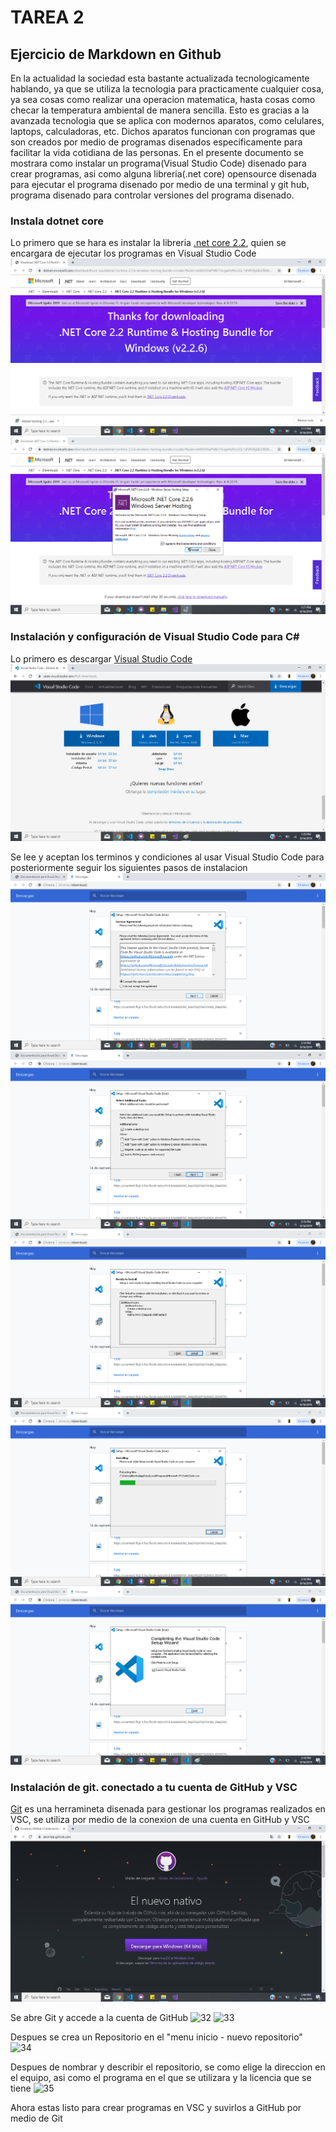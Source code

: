# TAREA 2

## Ejercicio de Markdown en Github

En la actualidad la sociedad esta bastante actualizada tecnologicamente hablando, ya que se utiliza la tecnologia para practicamente cualquier cosa, ya sea cosas como realizar una operacion matematica, hasta cosas como checar la temperatura ambiental de manera sencilla. Esto es gracias a la avanzada tecnologia que se aplica con modernos aparatos, como celulares, laptops, calculadoras, etc. Dichos aparatos funcionan con programas que son creados por medio de programas disenados especificamente para facilitar la vida cotidiana de las personas.
En el presente documento se mostrara como instalar un programa(Visual Studio Code) disenado para crear programas, asi como alguna libreria(.net core) opensource disenada para ejecutar el programa disenado por medio de una terminal y git hub, programa disenado para controlar versiones del programa disenado.


### Instala dotnet core

Lo primero que se hara es instalar la libreria [.net core 2.2](https://dotnet.microsoft.com/download/thank-you/dotnet-runtime-2.2.6-windows-hosting-bundle-installer?fbclid=IwAR0OhwP6Kk7AkigwHz9mGQ-16N9iSXjQBJ28S8smryynA8rcrmCMNPpB3H4), quien se encargara de ejecutar los programas en Visual Studio Code
![11](./images/11.png)
![12](./images/12.png)


### Instalación y configuración de Visual Studio Code para C#

Lo primero es descargar [Visual Studio Code](https://code.visualstudio.com/#alt-downloads)
![21](.\images\21.png)

Se lee y aceptan los terminos y condiciones al usar Visual Studio Code para posteriormente seguir los siguientes pasos de instalacion
![22](.\images\22.png)
![23](.\images\23.png)
![24](.\images\24.png)
![25](.\images\25.png)
![26](.\images\26.png)


### Instalación de git. conectado a tu cuenta de GitHub y VSC

[Git](https://desktop.github.com/) es una herramineta disenada para gestionar los programas realizados en VSC, se utiliza por medio de la conexion de una cuenta en GitHub y VSC ![31](.\images\31.png)

Se abre Git y accede a la cuenta de GitHub
![32]((.\images\32.png))
![33]((.\images\33.png))

Despues se crea un Repositorio en el "menu inicio - nuevo repositorio"
![34]((.\images\34.png))

Despues de nombrar y describir el repositorio, se como elige la direccion en el equipo, asi como el programa en el que se utilizara y la licencia que se tiene
![35]((.\images\35.png)) 

Ahora estas listo para crear programas en VSC y suvirlos a GitHub por medio de Git
